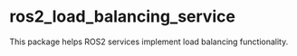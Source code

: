 # ros2_load_balancing_service
This package helps ROS2 services implement load balancing functionality.
